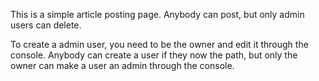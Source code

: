 This is a simple article posting page. Anybody can post, but only admin users can delete.

To create a admin user, you need to be the owner and edit it through the console. Anybody can create a user if they now the path, but only the owner can make a user an admin through the console.
